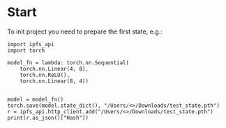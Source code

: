 # Start

To init project you need to prepare the first state, e.g.:

```pytohn
import ipfs_api
import torch

model_fn = lambda: torch.nn.Sequential(
    torch.nn.Linear(4, 8),
    torch.nn.ReLU(),
    torch.nn.Linear(8, 4))


model = model_fn()
torch.save(model.state_dict(), "/Users/<>/Downloads/test_state.pth")
r = ipfs_api.http_client.add("/Users/<>/Downloads/test_state.pth")
print(r.as_json()["Hash"])
```